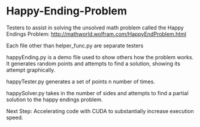 # Happy-Ending-Problem
Testers to assist in solving the unsolved math problem called the Happy Endings Problem:
http://mathworld.wolfram.com/HappyEndProblem.html

Each file other than helper_func.py are separate testers

happyEnding.py is a demo file used to show others how the problem works.  It generates random points and attempts to find a solution, showing its attempt graphically.

happyTester.py generates a set of points n number of times.

happySolver.py takes in the number of sides and attempts to find a partial solution to the happy endings problem.

Next Step:
Accelerating code with CUDA to substantially increase execution speed.
